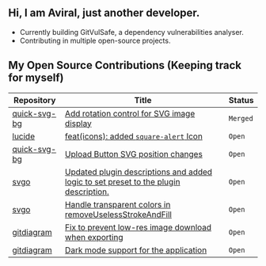 ## Hi, I am Aviral, just another developer.
 - Currently building GitVulSafe, a dependency vulnerabilities analyser.
 - Contributing in multiple open-source projects.

## My Open Source Contributions (Keeping track for myself)
<!--START_SECTION:external_prs-->

| Repository | Title | Status |
|-------------|--------|---------------|
| [quick-svg-bg](https://github.com/quick-svg-bg) | [Add rotation control for SVG image display](https://github.com/Davis-Media/quick-svg-bg/pull/4) | `Merged` |
| [lucide](https://github.com/lucide) | [feat(icons): added `square-alert` Icon](https://github.com/lucide-icons/lucide/pull/3687) | `Open` |
| [quick-svg-bg](https://github.com/quick-svg-bg) | [Upload Button SVG position changes](https://github.com/Davis-Media/quick-svg-bg/pull/6) | `Open` |
| [svgo](https://github.com/svgo) | [Updated plugin descriptions and added logic to set preset to the plugin description.](https://github.com/svg/svgo/pull/2174) | `Open` |
| [svgo](https://github.com/svgo) | [Handle transparent colors in removeUselessStrokeAndFill](https://github.com/svg/svgo/pull/2173) | `Open` |
| [gitdiagram](https://github.com/gitdiagram) | [Fix to prevent low-res image download when exporting](https://github.com/ahmedkhaleel2004/gitdiagram/pull/130) | `Open` |
| [gitdiagram](https://github.com/gitdiagram) | [Dark mode support for the application](https://github.com/ahmedkhaleel2004/gitdiagram/pull/117) | `Open` |

<!--END_SECTION:external_prs-->
